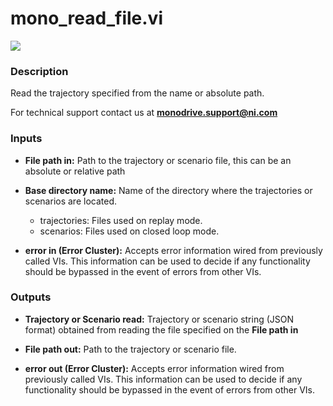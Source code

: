 # mono_read_file.vi

<p class="img_container">
<img class="lg_img" src="../mono_read_file.png"/>
</p>

### Description

Read the trajectory specified from the name or absolute path.

For technical support contact us at <b>monodrive.support@ni.com</b> 

### Inputs

- **File path in:**  Path to the trajectory or scenario file, this can be an
absolute or relative path
 

- **Base directory name:**  Name of the directory where the trajectories or scenarios
are located.    
    - trajectories: Files used on replay mode.
    - scenarios: Files used on closed loop mode.
 

- **error in (Error Cluster):** Accepts error information wired from previously called VIs. This information can be used to decide if any functionality should be bypassed in the event of errors from other VIs. 

### Outputs

- **Trajectory or Scenario read:**  Trajectory or scenario string (JSON format) obtained from
reading the file specified on  the **File path in**
 

- **File path out:**  Path to the trajectory or scenario file.
 

- **error out (Error Cluster):** Accepts error information wired from previously called VIs. This information can be used to decide if any functionality should be bypassed in the event of errors from other VIs. 

<p>&nbsp;</p>
